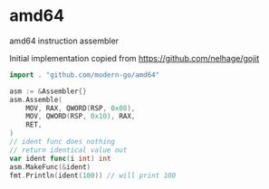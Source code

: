 # amd64

amd64 instruction assembler

Initial implementation copied from https://github.com/nelhage/gojit

```go
import . "github.com/modern-go/amd64"

asm := &Assembler{}
asm.Assemble(
    MOV, RAX, QWORD(RSP, 0x08),
    MOV, QWORD(RSP, 0x10), RAX,
    RET,
)
// ident func does nothing
// return identical value out
var ident func(i int) int
asm.MakeFunc(&ident)
fmt.Println(ident(100)) // will print 100
```
